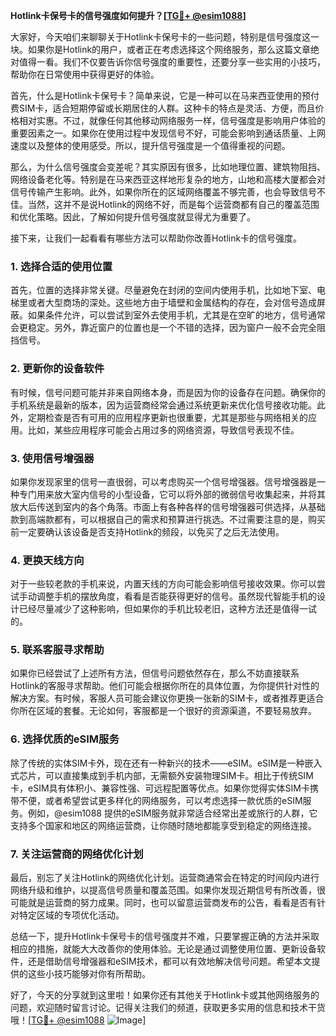 **Hotlink卡保号卡的信号强度如何提升？[[TG💪+ @esim1088](https://t.me/s/esim1088)]**

大家好，今天咱们来聊聊关于Hotlink卡保号卡的一些问题，特别是信号强度这一块。如果你是Hotlink的用户，或者正在考虑选择这个网络服务，那么这篇文章绝对值得一看。我们不仅要告诉你信号强度的重要性，还要分享一些实用的小技巧，帮助你在日常使用中获得更好的体验。

首先，什么是Hotlink卡保号卡？简单来说，它是一种可以在马来西亚使用的预付费SIM卡，适合短期停留或长期居住的人群。这种卡的特点是灵活、方便，而且价格相对实惠。不过，就像任何其他移动网络服务一样，信号强度是影响用户体验的重要因素之一。如果你在使用过程中发现信号不好，可能会影响到通话质量、上网速度以及整体的使用感受。所以，提升信号强度是一个值得重视的问题。

那么，为什么信号强度会变差呢？其实原因有很多，比如地理位置、建筑物阻挡、网络设备老化等。特别是在马来西亚这样地形复杂的地方，山地和高楼大厦都会对信号传输产生影响。此外，如果你所在的区域网络覆盖不够完善，也会导致信号不佳。当然，这并不是说Hotlink的网络不好，而是每个运营商都有自己的覆盖范围和优化策略。因此，了解如何提升信号强度就显得尤为重要了。

接下来，让我们一起看看有哪些方法可以帮助你改善Hotlink卡的信号强度。

### **1. 选择合适的使用位置**

首先，位置的选择非常关键。尽量避免在封闭的空间内使用手机，比如地下室、电梯里或者大型商场的深处。这些地方由于墙壁和金属结构的存在，会对信号造成屏蔽。如果条件允许，可以尝试到室外去使用手机，尤其是在空旷的地方，信号通常会更稳定。另外，靠近窗户的位置也是一个不错的选择，因为窗户一般不会完全阻挡信号。

### **2. 更新你的设备软件**

有时候，信号问题可能并非来自网络本身，而是因为你的设备存在问题。确保你的手机系统是最新的版本，因为运营商经常会通过系统更新来优化信号接收功能。此外，定期检查是否有可用的应用程序更新也很重要，尤其是那些与网络相关的应用。比如，某些应用程序可能会占用过多的网络资源，导致信号表现不佳。

### **3. 使用信号增强器**

如果你发现家里的信号一直很弱，可以考虑购买一个信号增强器。信号增强器是一种专门用来放大室内信号的小型设备，它可以将外部的微弱信号收集起来，并将其放大后传送到室内的各个角落。市面上有各种各样的信号增强器可供选择，从基础款到高端款都有，可以根据自己的需求和预算进行挑选。不过需要注意的是，购买前一定要确认该设备是否支持Hotlink的频段，以免买了之后无法使用。

### **4. 更换天线方向**

对于一些较老款的手机来说，内置天线的方向可能会影响信号接收效果。你可以尝试手动调整手机的摆放角度，看看是否能获得更好的信号。虽然现代智能手机的设计已经尽量减少了这种影响，但如果你的手机比较老旧，这种方法还是值得一试的。

### **5. 联系客服寻求帮助**

如果你已经尝试了上述所有方法，但信号问题依然存在，那么不妨直接联系Hotlink的客服寻求帮助。他们可能会根据你所在的具体位置，为你提供针对性的解决方案。有时候，客服人员可能会建议你更换一张新的SIM卡，或者推荐更适合你所在区域的套餐。无论如何，客服都是一个很好的资源渠道，不要轻易放弃。

### **6. 选择优质的eSIM服务**

除了传统的实体SIM卡外，现在还有一种新兴的技术——eSIM。eSIM是一种嵌入式芯片，可以直接集成到手机内部，无需额外安装物理SIM卡。相比于传统SIM卡，eSIM具有体积小、兼容性强、可远程配置等优点。如果你觉得实体SIM卡携带不便，或者希望尝试更多样化的网络服务，可以考虑选择一款优质的eSIM服务。例如，@esim1088 提供的eSIM服务就非常适合经常出差或旅行的人群，它支持多个国家和地区的网络运营商，让你随时随地都能享受到稳定的网络连接。

### **7. 关注运营商的网络优化计划**

最后，别忘了关注Hotlink的网络优化计划。运营商通常会在特定的时间段内进行网络升级和维护，以提高信号质量和覆盖范围。如果你发现近期信号有所改善，很可能就是运营商的努力成果。同时，也可以留意运营商发布的公告，看看是否有针对特定区域的专项优化活动。

总结一下，提升Hotlink卡保号卡的信号强度并不难，只要掌握正确的方法并采取相应的措施，就能大大改善你的使用体验。无论是通过调整使用位置、更新设备软件，还是借助信号增强器和eSIM技术，都可以有效地解决信号问题。希望本文提供的这些小技巧能够对你有所帮助。

好了，今天的分享就到这里啦！如果你还有其他关于Hotlink卡或其他网络服务的问题，欢迎随时留言讨论。记得关注我们的频道，获取更多实用的信息和技术干货哦！[[TG💪+ @esim1088](https://t.me/s/esim1088) ![Image](https://i.postimg.cc/4NQfJmqS/Snipaste-2025-05-13-00-14-12.png)]